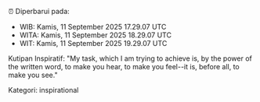 ⏰ Diperbarui pada:
- WIB: Kamis, 11 September 2025 17.29.07 UTC
- WITA: Kamis, 11 September 2025 18.29.07 UTC
- WIT: Kamis, 11 September 2025 19.29.07 UTC

Kutipan Inspiratif:
"My task, which I am trying to achieve is, by the power of the written word, to make you hear, to make you feel--it is, before all, to make you see."


Kategori: inspirational

